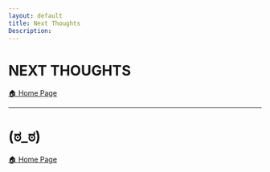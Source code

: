 ```yaml
---
layout: default
title: Next Thoughts
Description:
---
```


# NEXT THOUGHTS

[ 🏠 Home Page](https://davidprush.com)

***

# (ಠ_ಠ)

[ 🏠 Home Page](https://davidprush.com)
